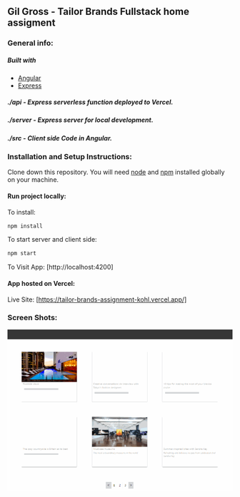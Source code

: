 ## Gil Gross  -  Tailor Brands Fullstack home assigment

### General info:
##### Built with
- [Angular](https://angular.io/start)
- [Express](https://expressjs.com/)

##### ./api - Express serverless function deployed to Vercel.
##### ./server - Express server for local development.
##### ./src - Client side Code in Angular.


### Installation and Setup Instructions:
Clone down this repository. You will need [node](https:https://nodejs.org/en/) and [npm](https:https://nodejs.org/en/) installed globally on your machine. 

#### Run project locally:
To install:
```bash
npm install
```
To start server and client side:
```bash
npm start  
```
To Visit App:
[http://localhost:4200]

#### App hosted on Vercel:
Live Site: [https://tailor-brands-assignment-kohl.vercel.app/]

### Screen Shots:
![](src/assets/img/SS1.gif)

















